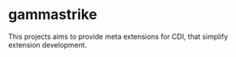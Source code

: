 # gammastrike
This projects aims to provide meta extensions for CDI, that simplify extension development.
